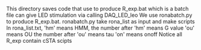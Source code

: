 This directory saves code that use to produce R_exp.bat which is a batch file can give LED stimulation via calling DAQ_LED_leo
We use ronabatch.py to produce R_exp.bat. ronabatch.py take rona_list as input and make scripts
In rona_list.txt, 'hm' means HMM, the number after 'hm' means G value
'ou' means OU the number after 'ou' means tau
'on' means onoff
Notice all R_exp contain cSTA scipts